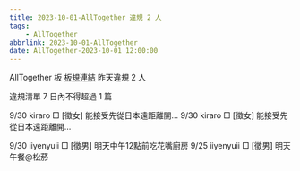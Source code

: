 ```yaml
---
title: 2023-10-01-AllTogether 違規 2 人
tags:
    - AllTogether
abbrlink: 2023-10-01-AllTogether
date: AllTogether-2023-10-01 12:00:00
---
```

AllTogether 板 [板規連結](https://www.ptt.cc/bbs/AllTogether/M.1643211430.A.5FB.html)
昨天違規 2 人
<!-- more -->

違規清單
7 日內不得超過 1 篇

9/30 kiraro □ [徵女] 能接受先從日本遠距離開…
9/30 kiraro □ [徵女] 能接受先從日本遠距離開…

9/30 iiyenyuii □ [徵男] 明天中午12點前吃花嘴廚房
9/25 iiyenyuii □ [徵男] 明天午餐@松菸
